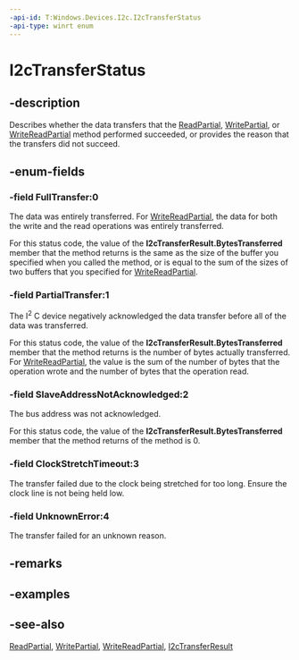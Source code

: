 ```yaml
---
-api-id: T:Windows.Devices.I2c.I2cTransferStatus
-api-type: winrt enum
---
```


<!-- Enumeration syntax
public enum Windows.Devices.I2c.I2cTransferStatus : int
-->

# I2cTransferStatus

## -description
Describes whether the data transfers that the [ReadPartial](i2cdevice_readpartial.md), [WritePartial](i2cdevice_writepartial.md), or [WriteReadPartial](i2cdevice_writereadpartial.md) method performed succeeded, or provides the reason that the transfers did not succeed.

## -enum-fields
### -field FullTransfer:0
The data was entirely transferred. For [WriteReadPartial](i2cdevice_writereadpartial.md), the data for both the write and the read operations was entirely transferred.

For this status code, the value of the **I2cTransferResult.BytesTransferred** member that the method returns is the same as the size of the buffer you specified when you called the method, or is equal to the sum of the sizes of two buffers that you specified for [WriteReadPartial](i2cdevice_writereadpartial.md).

### -field PartialTransfer:1
The I<sup>2</sup> C device negatively acknowledged the data transfer before all of the data was transferred.

For this status code, the value of the **I2cTransferResult.BytesTransferred** member that the method returns is the number of bytes actually transferred. For [WriteReadPartial](i2cdevice_writereadpartial.md), the value is the sum of the number of bytes that the operation wrote and the number of bytes that the operation read.

### -field SlaveAddressNotAcknowledged:2
The bus address was not acknowledged.

For this status code, the value of the **I2cTransferResult.BytesTransferred** member that the method returns of the method is 0.


### -field ClockStretchTimeout:3
The transfer failed due to the clock being stretched for too long. Ensure the clock line is not being held low.

### -field UnknownError:4
The transfer failed for an unknown reason.

## -remarks

## -examples

## -see-also
[ReadPartial](i2cdevice_readpartial.md), [WritePartial](i2cdevice_writepartial.md), [WriteReadPartial](i2cdevice_writereadpartial.md), [I2cTransferResult](i2ctransferresult.md)

